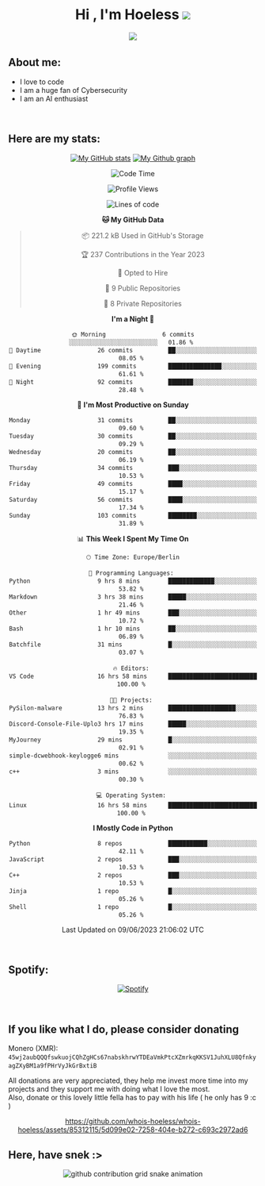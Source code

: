 <h1 align="center">Hi , I'm Hoeless <img src="https://media.giphy.com/media/hvRJCLFzcasrR4ia7z/giphy.gif" width="35"></h1>
<p align="center">
  <a href="https://github.com/whois-hoeless"><img src="https://readme-typing-svg.demolab.com?font=Roboto+Mono&weight=300&size=28&duration=4000&pause=100&color=C109F7&center=true&vCenter=true&width=580&height=127&lines=I'm+a+programmer;I'm+an+AI+enthusiast;I'm+a+big+fan+of+Neural+Networks;I'm+interested+in+Computer+Science;I+love+Cybersecurity;By+the+way+I+use+Arch+%F0%9F%92%80"></a>
</p>

## About me:

- I love to code
- I am a huge fan of Cybersecurity
- I am an AI enthusiast 

<br>

## Here are my stats:

<div align="center">
    
 [![My GitHub stats](https://github-readme-stats.vercel.app/api?username=whois-hoeless&count_private=true&show_icons=true&theme=radical)](https://github.com/whois-hoeless)
 [![My Github graph](http://github-profile-summary-cards.vercel.app/api/cards/profile-details?username=whois-hoeless&theme=radical)](https://github.com/whois-hoeless)

<!--START_SECTION:waka-->
![Code Time](http://img.shields.io/badge/Code%20Time-32%20hrs%2047%20mins-blue)

![Profile Views](http://img.shields.io/badge/Profile%20Views-8-blue)

![Lines of code](https://img.shields.io/badge/From%20Hello%20World%20I%27ve%20Written-33.7%20thousand%20lines%20of%20code-blue)

**🐱 My GitHub Data** 

> 📦 221.2 kB Used in GitHub's Storage 
 > 
> 🏆 237 Contributions in the Year 2023
 > 
> 💼 Opted to Hire
 > 
> 📜 9 Public Repositories 
 > 
> 🔑 8 Private Repositories 
 > 
**I'm a Night 🦉** 

```text
🌞 Morning                6 commits           ░░░░░░░░░░░░░░░░░░░░░░░░░   01.86 % 
🌆 Daytime                26 commits          ██░░░░░░░░░░░░░░░░░░░░░░░   08.05 % 
🌃 Evening                199 commits         ███████████████░░░░░░░░░░   61.61 % 
🌙 Night                  92 commits          ███████░░░░░░░░░░░░░░░░░░   28.48 % 
```
📅 **I'm Most Productive on Sunday** 

```text
Monday                   31 commits          ██░░░░░░░░░░░░░░░░░░░░░░░   09.60 % 
Tuesday                  30 commits          ██░░░░░░░░░░░░░░░░░░░░░░░   09.29 % 
Wednesday                20 commits          ██░░░░░░░░░░░░░░░░░░░░░░░   06.19 % 
Thursday                 34 commits          ███░░░░░░░░░░░░░░░░░░░░░░   10.53 % 
Friday                   49 commits          ████░░░░░░░░░░░░░░░░░░░░░   15.17 % 
Saturday                 56 commits          ████░░░░░░░░░░░░░░░░░░░░░   17.34 % 
Sunday                   103 commits         ████████░░░░░░░░░░░░░░░░░   31.89 % 
```


📊 **This Week I Spent My Time On** 

```text
🕑︎ Time Zone: Europe/Berlin

💬 Programming Languages: 
Python                   9 hrs 8 mins        █████████████░░░░░░░░░░░░   53.82 % 
Markdown                 3 hrs 38 mins       █████░░░░░░░░░░░░░░░░░░░░   21.46 % 
Other                    1 hr 49 mins        ███░░░░░░░░░░░░░░░░░░░░░░   10.72 % 
Bash                     1 hr 10 mins        ██░░░░░░░░░░░░░░░░░░░░░░░   06.89 % 
Batchfile                31 mins             █░░░░░░░░░░░░░░░░░░░░░░░░   03.07 % 

🔥 Editors: 
VS Code                  16 hrs 58 mins      █████████████████████████   100.00 % 

🐱‍💻 Projects: 
PySilon-malware          13 hrs 2 mins       ███████████████████░░░░░░   76.83 % 
Discord-Console-File-Uplo3 hrs 17 mins       █████░░░░░░░░░░░░░░░░░░░░   19.35 % 
MyJourney                29 mins             █░░░░░░░░░░░░░░░░░░░░░░░░   02.91 % 
simple-dcwebhook-keylogge6 mins              ░░░░░░░░░░░░░░░░░░░░░░░░░   00.62 % 
c++                      3 mins              ░░░░░░░░░░░░░░░░░░░░░░░░░   00.30 % 

💻 Operating System: 
Linux                    16 hrs 58 mins      █████████████████████████   100.00 % 
```

**I Mostly Code in Python** 

```text
Python                   8 repos             ███████████░░░░░░░░░░░░░░   42.11 % 
JavaScript               2 repos             ███░░░░░░░░░░░░░░░░░░░░░░   10.53 % 
C++                      2 repos             ███░░░░░░░░░░░░░░░░░░░░░░   10.53 % 
Jinja                    1 repo              █░░░░░░░░░░░░░░░░░░░░░░░░   05.26 % 
Shell                    1 repo              █░░░░░░░░░░░░░░░░░░░░░░░░   05.26 % 
```




 Last Updated on 09/06/2023 21:06:02 UTC
<!--END_SECTION:waka-->
</div>
<br>

## Spotify:

<div align="center">

[![Spotify](https://whois-hoeless.vercel.app/api/spotify?background_color=0d1117&border_color=090d13)](https://open.spotify.com/user/heanchenhorst)
</div>

<br>

## If you like what I do, please consider donating

Monero (XMR): ```45wj2aubQQQfswkuojCQhZgHCs67nabskhrwYTDEaVmkPtcXZmrkqKKSV1JuhXLU8QfnkyagZXyBM1a9fPHrVyJkGrBxtiB```

All donations are very appreciated, they help me invest more time into my projects and they support me with doing what I love the most.  
Also, donate or this lovely little fella has to pay with his life (  he only has 9 :c  )

<div align="center">


https://github.com/whois-hoeless/whois-hoeless/assets/85312115/5d099e02-7258-404e-b272-c693c2972ad6


</div>

## Here, have snek :>
<div align="center">
<picture>
  <source media="(prefers-color-scheme: dark)" srcset="https://raw.githubusercontent.com/whois-hoeless/whois-hoeless/output/github-contribution-grid-snake-dark.svg">
  <source media="(prefers-color-scheme: light)" srcset="https://raw.githubusercontent.com/whois-hoeless/whois-hoeless/output/github-contribution-grid-snake.svg">
  <img alt="github contribution grid snake animation" src="https://raw.githubusercontent.com/whois-hoeless/whois-hoeless/output/github-contribution-grid-snake.svg">
</div>
